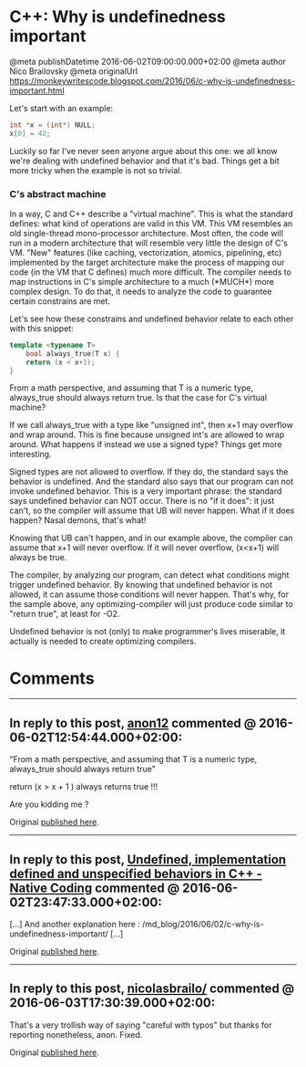 # C++: Why is undefinedness important

@meta publishDatetime 2016-06-02T09:00:00.000+02:00
@meta author Nico Brailovsky
@meta originalUrl https://monkeywritescode.blogspot.com/2016/06/c-why-is-undefinedness-important.html

Let's start with an example:

```c++
int *x = (int*) NULL;
x[0] = 42;
```

Luckily so far I've never seen anyone argue about this one: we all know we're dealing with undefined behavior and that it's bad. Things get a bit more tricky when the example is not so trivial.

### C's abstract machine

In a way, C and C++ describe a "virtual machine". This is what the standard defines: what kind of operations are valid in this VM. This VM resembles an old single-thread mono-processor architecture. Most often, the code will run in a modern architecture that will resemble very little the design of C's VM. "New" features (like caching, vectorization, atomics, pipelining, etc) implemented by the target architecture make the process of mapping our code (in the VM that C defines) much more difficult. The compiler needs to map instructions in C's simple architecture to a much (\*MUCH\*) more complex design. To do that, it needs to analyze the code to guarantee certain constrains are met.

Let's see how these constrains and undefined behavior relate to each other with this snippet:

```c++
template <typename T>
    bool always_true(T x) {
    return (x < x+1);
}
```

From a math perspective, and assuming that T is a numeric type, always\_true should always return true. Is that the case for C's virtual machine?

If we call always\_true with a type like "unsigned int", then x+1 may overflow and wrap around. This is fine because unsigned int's are allowed to wrap around. What happens if instead we use a signed type? Things get more interesting.

Signed types are not allowed to overflow. If they do, the standard says the behavior is undefined. And the standard also says that our program can not invoke undefined behavior. This is a very important phrase: the standard says undefined behavior can NOT occur. There is no "if it does": it just can't, so the compiler will assume that UB will never happen. What if it does happen? Nasal demons, that's what!

Knowing that UB can't happen, and in our example above, the compiler can assume that x+1 will never overflow. If it will never overflow, (x<x+1) will always be true.

The compiler, by analyzing our program, can detect what conditions might trigger undefined behavior. By knowing that undefined behavior is not allowed, it can assume those conditions will never happen. That's why, for the sample above, any optimizing-compiler will just produce code similar to "return true", at least for -O2.

Undefined behavior is not (only) to make programmer's lives miserable, it actually is needed to create optimizing compilers.


# Comments

---
## In reply to this post, [anon12]() commented @ 2016-06-02T12:54:44.000+02:00:

"From a math perspective, and assuming that T is a numeric type, always\_true should always return true"

return (x > x + 1 ) always returns true !!!

Are you kidding me ?

Original [published here](md_blog/2016/0602_CWhyisundefinednessimportant.md).

---
## In reply to this post, [Undefined, implementation defined and unspecified behaviors in C++ - Native Coding](md_blog/youfoundadeadlink.md) commented @ 2016-06-02T23:47:33.000+02:00:

[…] And another explanation here : /md_blog/2016/06/02/c-why-is-undefinedness-important/ […]

Original [published here](md_blog/2016/0602_CWhyisundefinednessimportant.md).

---
## In reply to this post, [nicolasbrailo/](md_blog/aboutme.md) commented @ 2016-06-03T17:30:39.000+02:00:

That's a very trollish way of saying "careful with typos" but thanks for reporting nonetheless, anon. Fixed.

Original [published here](md_blog/2016/0602_CWhyisundefinednessimportant.md).
